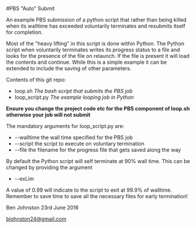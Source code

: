 #PBS "Auto" Submit

An example PBS submission of a python script that rather than being killed when
its walltime has exceeded voluntarily terminates and resubmits itself for
completion.

Most of the "heavy lifting" in this script is done within Python.  The Python
script when voluntarily terminates writes its progress status to a file
and looks for the presence of the file on relaunch.  If the file is present
it will load the contents and continue.  While this is a simple example
it can be extended to include the saving of other parameters.

Contents of this git repo:

* loop.sh *The bash script that submits the PBS job*
* loop_script.py *The example looping job in Python*

**Ensure you change the project code etc for the PBS component of 
loop.sh otherwise your job will not submit**

The mandatory arguments for loop_script.py are:
* --walltime the wall time specified for the PBS job
* --script the script to execute on voluntary termination
* --file the filename for the progress file that gets saved along the way

By default the Python script will self terminate at 90% wall time.  This can be
changed by providing the argument
* --exLim

A value of 0.99 will indicate to the script to exit at 99.9% of walltime. 
Remember to save time to save all the necessary files for early termination!


Ben Johnston 23rd June 2016

bjohnston24@gmail.com
